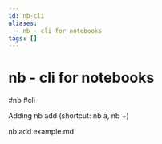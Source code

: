 ```yaml
---
id: nb-cli
aliases:
  - nb - cli for notebooks
tags: []
---
```


# nb - cli for notebooks

#nb #cli

Adding 
nb add (shortcut: nb a, nb +)

nb add example.md

